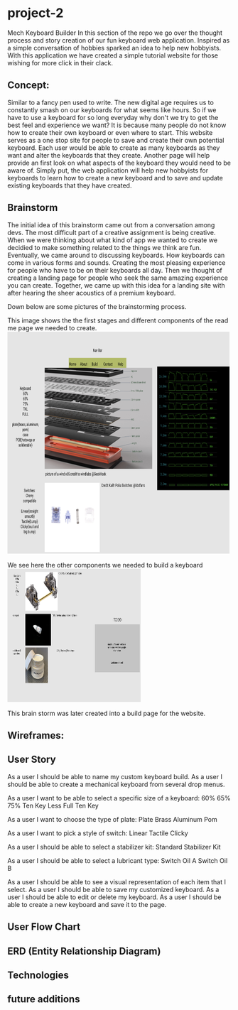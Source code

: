 # project-2
Mech Keyboard Builder
In this section of the repo we go over the thought process and story creation of our fun keyboard web application. 
Inspired as a simple conversation of hobbies sparked an idea to help new hobbyists. 
With this application we have created a simple tutorial website for those wishing for more click in their clack.

## Concept: 
Similar to a fancy pen used to write. The new digital age requires us to constantly smash on our keyboards for what seems like hours.
So if we have to use a keyboard for so long everyday why don't we try to get the best feel and experience we want?
It is because many people do not know how to create their own keyboard or even where to start.
This website serves as a one stop site for people to save and create their own potential keyboard. Each user would be able to create 
as many keyboards as they want and alter the keyboards that they create. Another page will help provide an first look on what 
aspects of the keyboard they would need to be aware of. Simply put, the web application will help new hobbyists for keyboards to 
learn how to create a new keyboard and to save and update existing keyboards that they have created.

## Brainstorm
The initial idea of this brainstorm came out from a conversation among devs. The most difficult part of a creative assignment is being creative. 
When we were thinking about what kind of app we wanted to create we decidied to make something related to the things we think are fun. Eventually,
we came around to discussing keyboards. How keyboards can come in various forms and sounds. Creating the most pleasing experience for people
who have to be on their keyboards all day. Then we thought of creating a landing page for people who seek the same amazing experience you can create.
Together, we came up with this idea for a landing site with after hearing the sheer acoustics of a premium keyboard. 

Down below are some pictures of the brainstorming process.

This image shows the the first stages and different components of the read me page we needed to create. 
<img src= "public/images/wireframe1.png" width= "500" height= "500">

We see here the other components we needed to build a keyboard
<img src= "public/images/wireframe2.png" width= "300" height= "300">

This brain storm was later created into a build page for the website.

## Wireframes:



## User Story

As a user I should be able to name my custom keyboard build.
As a user I should be able to create a mechanical keyboard from several drop menus.

As a user I want to be able to select a specific size of a keyboard:
60%
65%
75%
Ten Key Less
Full Ten Key

As a user I want to choose the type of plate:
Plate 
Brass
Aluminum
Pom

As a user I want to pick a style of switch:
Linear
Tactile
Clicky

As a user I should be able to select a stabilizer kit:
Standard Stabilizer Kit

As a user I should be able to select a lubricant type:
Switch Oil A 
Switch Oil B

As a user I should be able to see a visual representation of each item that I select.
As a user I should be able to save my customized keyboard.
As a user I should be able to edit or delete my keyboard. 
As a user I should be able to create a new keyboard and save it to the page. 

## User Flow Chart

## ERD (Entity Relationship Diagram)     


## Technologies 

## future additions